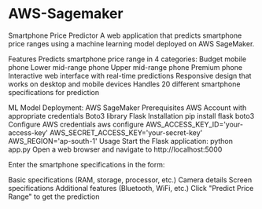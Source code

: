 # AWS-Sagemaker
Smartphone Price Predictor
A web application that predicts smartphone price ranges using a machine learning model deployed on AWS SageMaker.

Features
Predicts smartphone price range in 4 categories:
Budget mobile phone
Lower mid-range phone
Upper mid-range phone
Premium phone
Interactive web interface with real-time predictions
Responsive design that works on desktop and mobile devices
Handles 20 different smartphone specifications for prediction

ML Model Deployment: AWS SageMaker
Prerequisites
AWS Account with appropriate credentials
Boto3 library
Flask Installation
pip install flask boto3
Configure AWS credentials
aws configure
AWS_ACCESS_KEY_ID='your-access-key'
AWS_SECRET_ACCESS_KEY='your-secret-key'
AWS_REGION='ap-south-1'
Usage
Start the Flask application:
python app.py
Open a web browser and navigate to http://localhost:5000

Enter the smartphone specifications in the form:

Basic specifications (RAM, storage, processor, etc.)
Camera details
Screen specifications
Additional features (Bluetooth, WiFi, etc.)
Click "Predict Price Range" to get the prediction
